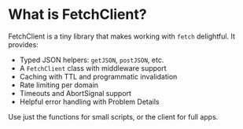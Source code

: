 # What is FetchClient?

FetchClient is a tiny library that makes working with `fetch` delightful. It
provides:

- Typed JSON helpers: `getJSON`, `postJSON`, etc.
- A `FetchClient` class with middleware support
- Caching with TTL and programmatic invalidation
- Rate limiting per domain
- Timeouts and AbortSignal support
- Helpful error handling with Problem Details

Use just the functions for small scripts, or the client for full apps.
